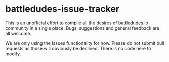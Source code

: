 # battledudes-issue-tracker

This is an unofficial effort to compile all the desires of battledudes.io community in a single place. Bugs, suggestions and general feedback are all welcome.

We are only using the Issues functionality for now. Please do not submit pull requests as those will obviously be declined. There is no code here to modify.
